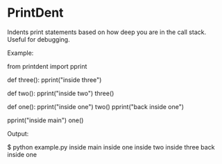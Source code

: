 PrintDent
==========

Indents print statements based on how deep you are in the call stack. Useful for debugging.

Example:

from printdent import pprint

def three():
    pprint("inside three")

def two():
    pprint("inside two")
    three()

def one():
    pprint("inside one")
    two()
    pprint("back inside one")

pprint("inside main")
one()

Output:

$ python example.py
inside main
  inside one
    inside two
      inside three
  back inside one